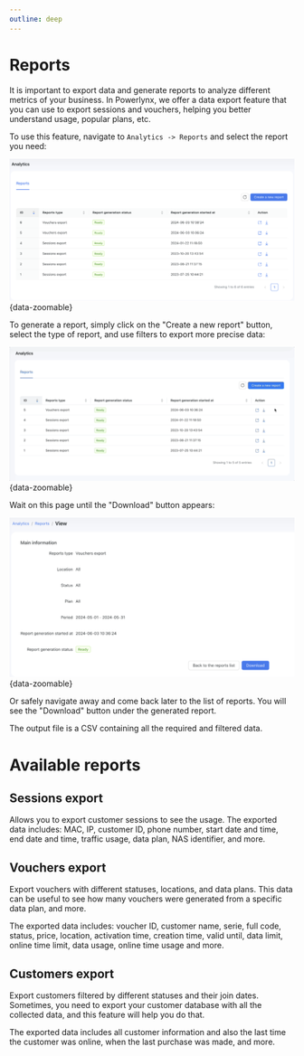 ```yaml
---
outline: deep
---
```


# Reports

It is important to export data and generate reports to analyze different metrics of your business. In Powerlynx, we offer a data export feature that you can use to export sessions and vouchers, helping you better understand usage, popular plans, etc.

To use this feature, navigate to `Analytics -> Reports` and select the report you need:

![Reports](images/reports.png){data-zoomable}

To generate a report, simply click on the "Create a new report" button, select the type of report, and use filters to export more precise data:

![Generate a report](images/generate_report.gif#mediumsize){data-zoomable}

Wait on this page until the "Download" button appears:

![Report result](images/vouchers_export_result.png){data-zoomable}

Or safely navigate away and come back later to the list of reports. You will see the "Download" button under the generated report.

The output file is a CSV containing all the required and filtered data.

# Available reports

## Sessions export

Allows you to export customer sessions to see the usage. The exported data includes: MAC, IP, customer ID, phone number, start date and time, end date and time, traffic usage, data plan, NAS identifier, and more.

## Vouchers export

Export vouchers with different statuses, locations, and data plans. This data can be useful to see how many vouchers were generated from a specific data plan, and more.

The exported data includes: voucher ID, customer name, serie, full code, status, price, location, activation time, creation time, valid until, data limit, online time limit, data usage, online time usage and more.

## Customers export

Export customers filtered by different statuses and their join dates. Sometimes, you need to export your customer database with all the collected data, and this feature will help you do that.

The exported data includes all customer information and also the last time the customer was online, when the last purchase was made, and more.